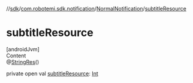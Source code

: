 //[sdk](../../../index.md)/[com.robotemi.sdk.notification](../index.md)/[NormalNotification](index.md)/[subtitleResource](subtitle-resource.md)



# subtitleResource  
[androidJvm]  
Content  
@[StringRes](https://developer.android.com/reference/kotlin/androidx/annotation/StringRes.html)()  
  
private open val [subtitleResource](subtitle-resource.md): [Int](https://kotlinlang.org/api/latest/jvm/stdlib/kotlin/-int/index.html)  



